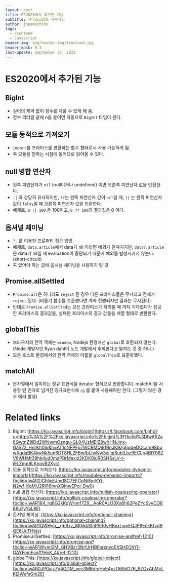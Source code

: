 ```yaml
---
layout: post
title: ES2020에서 추가된 기능
subtitle: 자바스크립트 세부사항
author: jopemachine
tags:
  - Frontend
  - Javascript
header-img: img/header-img/frontend.jpg
header-mask: 0.3
last-update: September 25, 2022
---
```


# ES2020에서 추가된 기능

## BigInt

- 길이의 제약 없이 정수를 다룰 수 있게 해 줌.
- 정수 리터럴 끝에 n을 붙이면 자동으로 `BigInt` 타입이 된다.

## 모듈 동적으로 가져오기

- `import`를 프라미스를 반환하는 함수 형태로서 사용 가능하게 됨.
- 즉 모듈을 원하는 시점에 동적으로 읽어올 수 있다.

## null 병합 연산자

- 왼쪽 피연산자가 `nil` (null이거나 undefined) 이면 오른쪽 피연산자 값을 반환한다.
- `||` 와 상당히 유사하지만, `??`는 왼쪽 피연산자 값이 `nil`일 때, `||` 는 왼쪽 피연산자 값이 `falsy`일 때 오른쪽 피연산자 값을 반환한다.
- 예제로, `0 || 100` 은 100이고, `0 ?? 100`의 결과값은 0 이다.

## 옵셔널 체이닝

- `?.` 를 이용한 프로퍼티 접근 방법.
- 예제로, `data.article`에서 data가 nil 이라면 예외가 던져지지만, `data?.article`은 data가 nil일 때 evaluation이 중단되기 때문에 예외를 발생시키지 않는다. (short-circuit)
- 꼭 있어야 하는 값에 옵셔널 체이닝을 사용하지 말 것.

## Promise.allSettled

- `Promise.all`은 하나라도 `reject` 된 경우 다른 프라미스들은 무시되고 전체가 `reject` 된다. (비동기 함수를 호출했다면 계속 진행되지만 결과는 무시된다)
- 반대로 `Promise.allSettled`는 모든 프라미스가 처리될 때 까지 기다렸다가 성공한 프라미스의 결과값들, 실패한 프라미스의 결과 값들을 배열 형태로 반환한다.

## globalThis

- 브라우저의 전역 객체는 `window`, Nodejs 환경에선 `global`로 호환되지 않는다. (Node 개발자인 Ryan dahl이 노드 개발에서 후회한다고 말하는 것 중 하나.)
- 모든 호스트 환경에서의 전역 객체의 이름을 `globalThis`로 표준화했다.

## matchAll

- 문자열에서 일치하는 정규 표현식을 iterator 형식으로 반환합니다. matchAll을 사용할 땐 인자로 넘겨진 정규표현식에 `/g` 를 붙여 사용해야만 한다. (그렇지 않은 경우 에러 발생)

# Related links

1. BigInt: [https://ko.javascript.info/bigint](https://l.facebook.com/l.php?u=https%3A%2F%2Fko.javascript.info%2Fbigint%3Ffbclid%3DIwAR2a8GwtnZ9iDd2WNwmOzngu-GL04UzMElZ8wlrHNJmx-GaS7z_HnrKh0Io&h=AT1cNFPFp7WCRMQj8fBnJK9zg6pdeDOcam98buwXqdaBK4jiwNk5un6DT8HL2FBwfbLIwNw3ejIqjSubILbz9ECLp4BlY08ZV6WHMt39hkdud0mzPBrMaxiz2KDK8iuR0SHSsLV-t-i9LZmp8LKnovB2Xyc)
2. 모듈 동적으로 가져오기: [https://ko.javascript.info/modules-dynamic-imports](https://ko.javascript.info/modules-dynamic-imports?fbclid=IwAR2iGhlixEJmd8C7EFGpNi8xrKYi-N2wf_KqMU2Rll16mnXQInwEPoi_Dw0)
3. null 병합 연산자: [https://ko.javascript.info/nullish-coalescing-operator](https://ko.javascript.info/nullish-coalescing-operator?fbclid=IwAR184_rq6G2kKqWrnnf7Z9__AoR0ALU3Xs6h62PeZYcSvvCO886u7yYaL6E)
4. 옵셔널 체이닝: [https://ko.javascript.info/optional-chaining](https://ko.javascript.info/optional-chaining?fbclid=IwAR1QWHyb__gb6xz_M0jkbSInPAR0vHBxxLwxEQJP9EekKtvdBQE6UuTHbjs)
5. Promise.allSettled: [https://ko.javascript.info/promise-api#ref-1210](https://ko.javascript.info/promise-api?fbclid=IwAR1WymI2Mi_6HVBzr3NrfJrHBFerxnyoEXSHEOhYI-OAYFnmFaqff1HvK_4#ref-1210)
6. globalThis: [https://ko.javascript.info/global-object](https://ko.javascript.info/global-object?fbclid=IwAR0JP0ajz7V4QDM_xec3MKdmHeE4pzO6tblG7K_8ZQxAbMcLKj2WefsGm2E)
